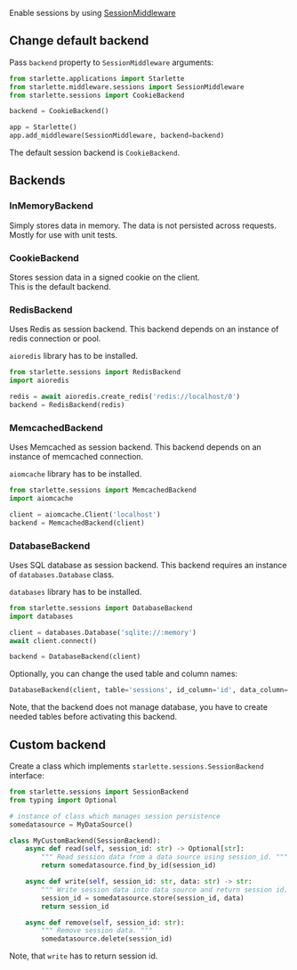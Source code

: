 Enable sessions by using [SessionMiddleware](middleware.md#sessionmiddleware)

## Change default backend

Pass `backend` property to `SessionMiddleware` arguments:

```python
from starlette.applications import Starlette
from starlette.middleware.sessions import SessionMiddleware
from starlette.sessions import CookieBackend

backend = CookieBackend()

app = Starlette()
app.add_middleware(SessionMiddleware, backend=backend)
```

The default session backend is `CookieBackend`.

## Backends

### InMemoryBackend

Simply stores data in memory. The data is not persisted across requests. 
Mostly for use with unit tests.

### CookieBackend

Stores session data in a signed cookie on the client.  
This is the default backend.

### RedisBackend

Uses Redis as session backend. This backend depends on an instance of 
redis connection or pool. 

`aioredis` library has to be installed.

```python
from starlette.sessions import RedisBackend
import aioredis

redis = await aioredis.create_redis('redis://localhost/0')
backend = RedisBackend(redis)
```

### MemcachedBackend

Uses Memcached as session backend. This backend depends on an instance of 
memcached connection. 

`aiomcache` library has to be installed.

```python
from starlette.sessions import MemcachedBackend
import aiomcache

client = aiomcache.Client('localhost')
backend = MemcachedBackend(client)
```

### DatabaseBackend

Uses SQL database as session backend. This backend requires an instance of 
`databases.Database` class. 

`databases` library has to be installed.

```python
from starlette.sessions import DatabaseBackend
import databases

client = databases.Database('sqlite://:memory')
await client.connect()

backend = DatabaseBackend(client)
```

Optionally, you can change the used table and column names:
```python
DatabaseBackend(client, table='sessions', id_column='id', data_column='data')
```

Note, that the backend does not manage database, you have to create 
needed tables before activating this backend.
 

## Custom backend

Create a class which implements `starlette.sessions.SessionBackend` interface:

```python
from starlette.sessions import SessionBackend
from typing import Optional

# instance of class which manages session persistence
somedatasource = MyDataSource()

class MyCustomBackend(SessionBackend):
    async def read(self, session_id: str) -> Optional[str]:
        """ Read session data from a data source using session_id. """
        return somedatasource.find_by_id(session_id)

    async def write(self, session_id: str, data: str) -> str:
        """ Write session data into data source and return session id. """
        session_id = somedatasource.store(session_id, data)
        return session_id

    async def remove(self, session_id: str):
        """ Remove session data. """
        somedatasource.delete(session_id)
```

Note, that `write` has to return session id. 
